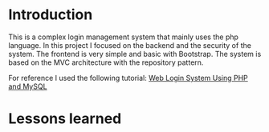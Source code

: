 # Introduction

This is a complex login management system that mainly uses the php language. In this project I focused on the backend and the security of the system. The frontend is very simple and basic with Bootstrap. The system is based on the MVC architecture with the repository pattern.

For reference I used the following tutorial: [Web Login System Using PHP and MySQL](https://www.youtube.com/watch?v=Rw5HB2IwNAA&pp=ygUecHJvZ3JhbWVyIHRhbWFuIG5vdyBwaHAgbG9naW4g)

# Lessons learned